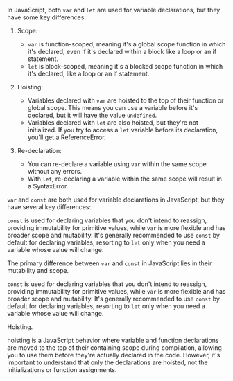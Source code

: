 In JavaScript, both `var` and `let` are used for variable declarations, but they have some key differences:

1. Scope:
   - `var` is function-scoped, meaning it's a global scope function in which it's declared, even if it's declared within a block like a loop or an if statement.
   - `let` is block-scoped, meaning it's a blocked scope function in which it's declared, like a loop or an if statement.

2. Hoisting:
   - Variables declared with `var` are hoisted to the top of their function or global scope. This means you can use a variable before it's declared, but it will have the value `undefined`.
   - Variables declared with `let` are also hoisted, but they're not initialized. If you try to access a `let` variable before its declaration, you'll get a ReferenceError.

3. Re-declaration:
   - You can re-declare a variable using `var` within the same scope without any errors.
   - With `let`, re-declaring a variable within the same scope will result in a SyntaxError.


`var` and `const` are both used for variable declarations in JavaScript, but they have several key differences:

 `const` is used for declaring variables that you don't intend to reassign, providing immutability for primitive values, while `var` is more flexible and has broader scope and mutability. It's generally recommended to use `const` by default for declaring variables, resorting to `let` only when you need a variable whose value will change.

 
 The primary difference between `var` and `const` in JavaScript lies in their mutability and scope.

 `const` is used for declaring variables that you don't intend to reassign, providing immutability for primitive values, while `var` is more flexible and has broader scope and mutability. It's generally recommended to use `const` by default for declaring variables, resorting to `let` only when you need a variable whose value will change.


Hoisting.

hoisting is a JavaScript behavior where variable and function declarations are moved to the top of their containing scope during compilation, allowing you to use them before they're actually declared in the code. However, it's important to understand that only the declarations are hoisted, not the initializations or function assignments.